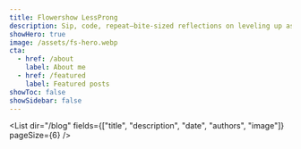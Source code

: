 ```yaml
---
title: Flowershow LessProng
description: Sip, code, repeat—bite-sized reflections on leveling up as a developer, each brewed alongside a fresh cup and a quick café review.
showHero: true
image: /assets/fs-hero.webp
cta:
  - href: /about
    label: About me
  - href: /featured
    label: Featured posts
showToc: false
showSidebar: false
---
```


<List 
  dir="/blog"
  fields={["title", "description", "date", "authors", "image"]}
  pageSize={6}
/>
